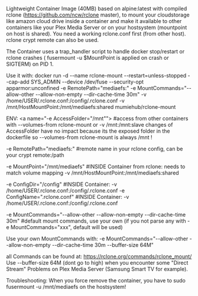Lightweight Container Image (40MB) based on alpine:latest with compiled rclone (https://github.com/ncw/rclone master), to mount your cloudstorage like amazon cloud drive inside a container and make it available to other containers like your Plex Media Server or on your hostsystem (mountpoint on host is shared).
You need a working rclone.conf first (from other host). rclone crypt remote can also be used.

The Container uses a trap_handler script to handle docker stop/restart or rclone crashes ( fusermount -u $MountPoint is applied on crash or SIGTERM) on PID 1.

Use it with:
docker run -d --name rclone-mount --restart=unless-stopped --cap-add SYS_ADMIN --device /dev/fuse --security-opt apparmor:unconfined -e RemotePath="mediaefs:" -e MountCommands="--allow-other --allow-non-empty --dir-cache-time 30m" -v /home/USER/.rclone.conf:/config/.rclone.conf -v /mnt/HostMountPoint:/mnt/mediaefs:shared mumiehub/rclone-mount

ENV:
<a name="-e AccessFolder="/mnt""></a> #access from other containers with --volumes-from rclone-mount or -v /mnt:/mnt:slave
changes of AccessFolder have no impact because its the exposed folder in the dockerfile so --volumes-from rclone-mount is always /mnt !

-e RemotePath="mediaefs:" #remote name in your rclone config, can be your crypt remote:/path

-e MountPoint="/mnt/mediaefs" #INSIDE Container from rclone: needs to match volume mapping -v /mnt/HostMountPoint:/mnt/mediaefs:shared

-e ConfigDir="/config" #INSIDE Container: -v /home/USER/.rclone.conf:/config/.rclone.conf
-e ConfigName=".rclone.conf" #INSIDE Container: -v /home/USER/.rclone.conf:/config/.rclone.conf

-e MountCommands="--allow-other --allow-non-empty --dir-cache-time 30m" #default mount commands, use your own (if you not parse any with -e MountCommands="xxx", default will be used)

Use your own MountCommands with:
-e MountCommands="--allow-other --allow-non-empty --dir-cache-time 30m --buffer-size 64M"

all Commands can be found at: https://rclone.org/commands/rclone_mount/
Use --buffer-size 64M (dont go to high) when you encounter some "Direct Stream" Problems on Plex Media Server (Samsung Smart TV for example).

Troubleshooting:
When you force remove the container, you have to sudo fusermount -u /mnt/mediaefs on the hostsystem!